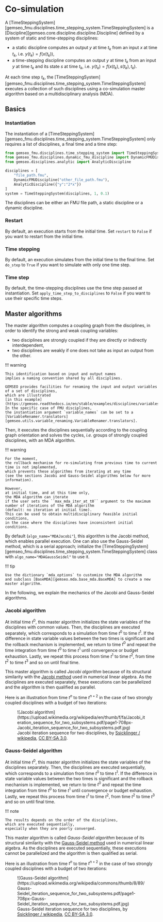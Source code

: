 <!--
 Copyright 2021 IRT Saint Exupéry, https://www.irt-saintexupery.com

 This work is licensed under the Creative Commons Attribution-ShareAlike 4.0
 International License. To view a copy of this license, visit
 http://creativecommons.org/licenses/by-sa/4.0/ or send a letter to Creative
 Commons, PO Box 1866, Mountain View, CA 94042, USA.
-->

# Co-simulation

A
[TimeSteppingSystem][gemseo_fmu.disciplines.time_stepping_system.TimeSteppingSystem]
is a
[Discipline][gemseo.core.discipline.discipline.Discipline]
defined by a system of static and time-stepping disciplines:

- a static discipline computes an output $y$ at time $t_k$
  from an input $x$ at time $t_k$, i.e. $y(t_k)=f(x(t_k))$,
- a time-stepping discipline computes an output $y$ at time $t_k$
  from an input $y$ at time $t_k$ and its state $s$ at time $t_k$,
  i.e. $y(t_k)=f(x(t_k),s(t_k),t_k)$.

At each time step $t_k$,
the
[TimeSteppingSystem][gemseo_fmu.disciplines.time_stepping_system.TimeSteppingSystem]
executes a collection of such disciplines using a co-simulation master algorithm
based on a multidisciplinary analysis (MDA).

## Basics

### Instantiation

The instantiation of a
[TimeSteppingSystem][gemseo_fmu.disciplines.time_stepping_system.TimeSteppingSystem]
only requires a list of disciplines, a final time and a time step:

```python
from gemseo_fmu.disciplines.time_stepping_system import TimeSteppingSystem
from gemseo_fmu.disciplines.dynamic_fmu_discipline import DynamicFMUDiscipline
from gemseo.disciplines.analytic import AnalyticDiscipline

disciplines = [
    "file_path.fmu",
    DynamicFMUDiscipline("other_file_path.fmu"),
    AnalyticDiscipline({"y":"2*x"})
]
system = TimeSteppingSystem(disciplines, 1, 0.1)
```

The disciplines can be either an FMU file path,
a static discipline or a dynamic discipline.

### Restart

By default,
an execution starts from the initial time.
Set `restart` to `False` if you want to restart from the initial time.

### Time stepping

By default,
an execution simulates from the initial time to the final time.
Set `do_step` to `True` if you want to simulate with only one time step.

### Time step

By default,
the time-stepping disciplines use the time step passed at instantiation.
Set `apply_time_step_to_disciplines` to `False`  if you want to use their specific time steps.

## Master algorithms

The master algorithm computes a coupling graph from the disciplines,
in order to identify the strong and weak coupling variables:

- two disciplines are strongly coupled if they are directly or indirectly interdependent,
- two disciplines are weakly if one does not take as input an output from the other.

!!! warning

    This identification based on input and output names
    implies a naming convention shared by all disciplines.

    GEMSEO provides facilities for renaming the input and output variables of a set of disciplines,
    which are illustrated
    [in this example](https://gemseo.readthedocs.io/en/stable/examples/disciplines/variables/plot_variable_renaming.html).
    In the specific case of FMU disciplines,
    the instantiation argument `variable_names` can be set to a
    [VariableRenamer.translators][gemseo.utils.variable_renaming.VariableRenamer.translators].

Then,
it executes the disciplines sequentially according to the coupling graph orientation
and solves the cycles, *i.e.* groups of strongly coupled disciplines, with an MDA algorithm.

!!! warning

    For the moment,
    the rollback mechanism for re-simulating from previous time to current time is not implemented,
    which prevents these algorithms from iterating at any time
    (see the sections Jacobi and Gauss-Seidel algorithms below for more information).

    However,
    at initial time, and at this time only,
    the MDA algorithm can iterate
    if the user sets the ``max_mda_iter_at_t0`` argument to the maximum number of iterations of the MDA algorithm
    (default: no iteration at initial time).
    This can be used to obtain multidisciplinary feasible initial conditions,
    in the case where the disciplines have inconsistent initial conditions.

By default (`algo_name="MDAJacobi"`),
this algorithm is the Jacobi method,
which enables parallel execution.
One can also use the Gauss-Seidel method,
which is a serial approach;
initialize the
[TimeSteppingSystem][gemseo_fmu.disciplines.time_stepping_system.TimeSteppingSystem]
class with `algo_name="MDAGaussSeidel"` to use it.

!!! tip

    Use the dictionary `mda_options` to customize the MDA algorithm
    and subclass [BaseMDA][gemseo.mda.base_mda.BaseMDA] to create a new master algorithm.

In the following,
we explain the mechanics of the Jacobi and Gauss-Seidel algorithms.

### Jacobi algorithm

At initial time $t^0$,
this master algorithm initializes the state variables of the disciplines with common values.
Then,
the disciplines are executed separately,
which corresponds to a simulation from time $t^0$ to time $t^1$.
If the difference in state variable values between the two times is significant
and the rollback mechanism is implemented,
we return to time $t^0$ and repeat the time integration from time $t^0$ to time $t^1$
until convergence or budget exhaustion.
Lastly,
we repeat this process from time $t^1$ to time $t^2$, from time $t^2$ to time $t^3$ and so on until final time.

This master algorithm is called _Jacobi algorithm_
because of its structural similarity with the [Jacobi method](https://en.wikipedia.org/wiki/Jacobi_method)
used in numerical linear algebra.
As the disciplines are executed separately,
these executions can be parallelized
and the algorithm is then qualified as parallel.

Here is an illustration from time $t^n$ to time $t^{n+2}$
in the case of two strongly coupled disciplines
with a budget of two iterations:

<figure markdown="span">
  ![Jacobi algorithm](https://upload.wikimedia.org/wikipedia/en/thumb/f/fa/Jacobi_iteration_sequence_for_two_subsystems.pdf/page1-708px-Jacobi_iteration_sequence_for_two_subsystems.pdf.jpg)
  <figcaption>Jacobi iteration sequence for two disciplines, by <a href="https://en.wikipedia.org/wiki/File:Jacobi_iteration_sequence_for_two_subsystems.pdf">Ssicklinger / wikipedia</a>, <a href="https://creativecommons.org/licenses/by-sa/3.0/deed.en">CC BY-SA 3.0</a>.</figcaption>
</figure>

### Gauss-Seidel algorithm

At initial time $t^0$,
this master algorithm initializes the state variables of the disciplines separately.
Then,
the disciplines are executed sequentially,
which corresponds to a simulation from time $t^0$ to time $t^1$.
If the difference in state variable values between the two times is significant
and the rollback mechanism is implemented,
we return to time $t^0$ and repeat the time integration from time $t^0$ to time $t^1$
until convergence or budget exhaustion.
Lastly,
we repeat this process from time $t^1$ to time $t^2$, from time $t^2$ to time $t^3$ and so on until final time.

!!! note

    The results depends on the order of the disciplines,
    which are executed sequentially,
    especially when they are poorly converged.

This master algorithm is called _Gauss-Seidel algorithm_
because of its structural similarity with the [Gauss-Seidel method](https://en.wikipedia.org/wiki/Gauss-Seidel_method)
used in numerical linear algebra.
As the disciplines are executed sequentially,
these executions cannot be parallelized
and the algorithm is then qualified as serial.

Here is an illustration from time $t^n$ to time $t^{n+2}$
in the case of two strongly coupled disciplines
with a budget of two iterations:

<figure markdown="span">
  ![Gauss-Seidel algorithm](https://upload.wikimedia.org/wikipedia/commons/thumb/8/89/Gauss-Seidel_iteration_sequence_for_two_subsystems.pdf/page1-708px-Gauss-Seidel_iteration_sequence_for_two_subsystems.pdf.jpg)
  <figcaption>Gauss-Seidel iteration sequence for two disciplines, by <a href="https://en.wikipedia.org/wiki/File:Gauss-Seidel_iteration_sequence_for_two_subsystems.pdf">Ssicklinger / wikipedia</a>, <a href="https://creativecommons.org/licenses/by-sa/3.0/deed.en">CC BY-SA 3.0</a>.</figcaption>
</figure>
